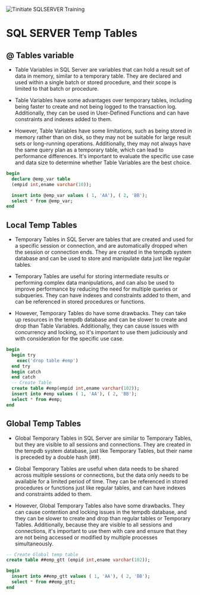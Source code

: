 ![Tinitiate SQLSERVER Training](../images/sqlserver.png)
# SQL SERVER Temp Tables

## @ Tables variable
* Table Variables in SQL Server are variables that can hold a result set of data in memory, similar to a temporary table. They are declared and used within a single batch or stored procedure, and their scope is limited to that batch or procedure.

* Table Variables have some advantages over temporary tables, including being faster to create and not being logged to the transaction log. Additionally, they can be used in User-Defined Functions and can have constraints and indexes added to them.

* However, Table Variables have some limitations, such as being stored in memory rather than on disk, so they may not be suitable for large result sets or long-running operations. Additionally, they may not always have the same query plan as a temporary table, which can lead to performance differences. It's important to evaluate the specific use case and data size to determine whether Table Variables are the best choice.
```sql
begin
  declare @emp_var table
  (empid int,ename varchar(10));

  insert into @emp_var values ( 1, 'AA'), ( 2, 'BB');
  select * from @emp_var;
end
```

## Local Temp Tables
* Temporary Tables in SQL Server are tables that are created and used for a specific session or connection, and are automatically dropped when the session or connection ends. They are created in the tempdb system database and can be used to store and manipulate data just like regular tables.

* Temporary Tables are useful for storing intermediate results or performing complex data manipulations, and can also be used to improve performance by reducing the need for multiple queries or subqueries. They can have indexes and constraints added to them, and can be referenced in stored procedures or functions.

* However, Temporary Tables do have some drawbacks. They can take up resources in the tempdb database and can be slower to create and drop than Table Variables. Additionally, they can cause issues with concurrency and locking, so it's important to use them judiciously and with consideration for the specific use case.
```sql
begin
  begin try
    exec('drop table #emp')
  end try
  begin catch
  end catch
  -- Create Table
  create table #emp(empid int,ename varchar(102));
  insert into #emp values ( 1, 'AA'), ( 2, 'BB');
  select * from #emp;
end
```

## Global Temp Tables
* Global Temporary Tables in SQL Server are similar to Temporary Tables, but they are visible to all sessions and connections. They are created in the tempdb system database, just like Temporary Tables, but their name is preceded by a double hash (##).

* Global Temporary Tables are useful when data needs to be shared across multiple sessions or connections, but the data only needs to be available for a limited period of time. They can be referenced in stored procedures or functions just like regular tables, and can have indexes and constraints added to them.

* However, Global Temporary Tables also have some drawbacks. They can cause contention and locking issues in the tempdb database, and they can be slower to create and drop than regular tables or Temporary Tables. Additionally, because they are visible to all sessions and connections, it's important to use them with care and ensure that they are not being accessed or modified by multiple processes simultaneously.
```sql
-- Create Global temp table
create table ##emp_gtt (empid int,ename varchar(102));

begin
  insert into ##emp_gtt values ( 1, 'AA'), ( 2, 'BB');
  select * from ##emp_gtt;
end
```

